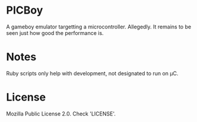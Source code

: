 # PICBoy
A gameboy emulator targetting a microcontroller. Allegedly. It remains to be seen just how good the performance is.

# Notes
Ruby scripts only help with development, not designated to run on µC.

# License
Mozilla Public License 2.0. Check 'LICENSE'.